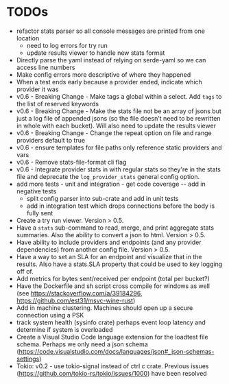 # TODOs
- refactor stats parser so all console messages are printed from one location
  - need to log errors for try run
  - update results viewer to handle new stats format
- Directly parse the yaml instead of relying on serde-yaml so we can access line numbers
- Make config errors more descriptive of where they happened
- When a test ends early because a provider ended, indicate which provider it was
- v0.6 - Breaking Change - Make tags a global within a select. Add `tags` to the list of reserved keywords
- v0.6 - Breaking Change - Make the stats file not be an array of jsons but just a log file of appended jsons (so the file doesn't need to be rewritten in whole with each bucket). Will also need to update the results viewer
- v0.6 - Breaking Change - Change the repeat option on file and range providers default to true
- v0.6 - ensure templates for file paths only reference static providers and vars
- v0.6 - Remove stats-file-format cli flag
- v0.6 - Integrate provider stats in with regular stats so they're in the stats file and deprecate the `log_provider_stats` general config option.
- add more tests - unit and integration - get code coverage -- add in negative tests
  - split config parser into sub-crate and add in unit tests
  - add in integration test which drops connections before the body is fully sent
- Create a try run viewer. Version > 0.5.
- Have a `stats` sub-command to read, merge, and print aggregate stats summaries. Also the ability to convert a json to html. Version > 0.5.
- Have ability to include providers and endpoints (and any provider dependencies) from another config file. Version > 0.5.
- Have a way to set an SLA for an endpoint and visualize that in the results. Also have a stats.SLA property that could be used to key logging off of.
- Add metrics for bytes sent/received per endpoint (total per bucket?)
- Have the Dockerfile and sh script cross compile for windows as well (see https://stackoverflow.com/a/39184296, https://github.com/est31/msvc-wine-rust)
- Add in machine clustering. Machines should open up a secure connection using a PSK
- track system health (sysinfo crate) perhaps event loop latency and determine if system is overloaded
- Create a Visual Studio Code language extension for the loadtest file schema. Perhaps we only need a json schema (https://code.visualstudio.com/docs/languages/json#_json-schemas-settings)
- Tokio: v0.2 - use tokio-signal instead of ctrl c crate. Previous issues (https://github.com/tokio-rs/tokio/issues/1000) have been resolved
